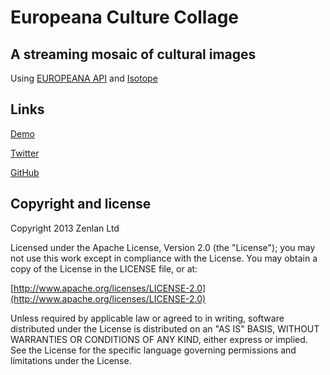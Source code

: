 # Europeana Culture Collage

## A streaming mosaic of cultural images

Using [EUROPEANA API](http://www.europeana.eu/portal/api-documentation.html)
and [Isotope](http://isotope.metafizzy.co)


## Links

[Demo](http://www.zenlan.com/eurapi)

[Twitter](http://twitter.com/zenlan)

[GitHub](http://github.com/zenlan)


## Copyright and license

Copyright 2013 Zenlan Ltd

Licensed under the Apache License, Version 2.0 (the "License");
you may not use this work except in compliance with the License.
You may obtain a copy of the License in the LICENSE file, or at:

  [http://www.apache.org/licenses/LICENSE-2.0](http://www.apache.org/licenses/LICENSE-2.0)

Unless required by applicable law or agreed to in writing, software
distributed under the License is distributed on an "AS IS" BASIS,
WITHOUT WARRANTIES OR CONDITIONS OF ANY KIND, either express or implied.
See the License for the specific language governing permissions and
limitations under the License.